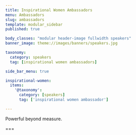 ```yaml
---
title: Inspirational Women Ambassadors
menu: Ambassadors
slug: ambassadors
template: modular_sidebar
published: true

body_classes: "modular header-image fullwidth speakers"
banner_image: theme://images/banners/speakers.jpg

taxonomy:
  category: speakers
  tag: [inspirational women ambassadors]

side_bar_menu: true

inspirational-women:
  items:
    '@taxonomy':
      category: [speakers]
      tag: ['inspirational women ambassador']

---
```


Powerful beyond measure.

===

